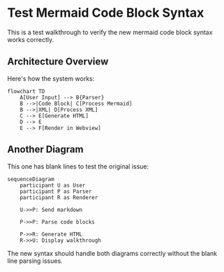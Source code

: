# Test Mermaid Code Block Syntax

This is a test walkthrough to verify the new mermaid code block syntax works correctly.

## Architecture Overview

Here's how the system works:

```mermaid
flowchart TD
    A[User Input] --> B{Parser}
    B -->|Code Block| C[Process Mermaid]
    B -->|XML| D[Process XML]
    C --> E[Generate HTML]
    D --> E
    E --> F[Render in Webview]
```

## Another Diagram

This one has blank lines to test the original issue:

```mermaid
sequenceDiagram
    participant U as User
    participant P as Parser
    participant R as Renderer

    U->>P: Send markdown
    
    P->>P: Parse code blocks
    
    P->>R: Generate HTML
    R->>U: Display walkthrough
```

The new syntax should handle both diagrams correctly without the blank line parsing issues.
